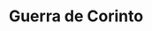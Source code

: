 ﻿---
title: "Guerra de Corinto"
permalink: periodes_187.html
layout: periode
dataInici: -395
dataFi: -386
sidebar: periodes
pares:
  - 86:
    title: "Guerras del Peloponeso"
    dataInici: "(-460)"
    dataFi: "(-413)"

fills:
  - 188:
    title: "Batalla de Nemea"
    dataInici: "(-394)"

  - 189:
    title: "Batalla de Coronea"
    dataInici: "(-394)"

jocsPrincipals:
jocsEscenaris:
jocsEpoca:
jocsEpocaEscenaris:
---
